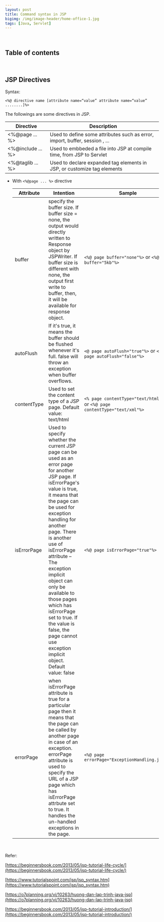 ```yaml
---
layout: post
title: Command syntax in JSP
bigimg: /img/image-header/home-office-1.jpg
tags: [Java, Servlet]
---
```





<br>

## Table of contents







<br>

## JSP Directives
Syntax:

```
<%@ directive name [attribute name=“value” attribute name=“value” ........]%>
```

The followings are some directives in JSP.

|        Directive      |           Description             |
| --------------------- | --------------------------------- |
| <%@page ... %>        | Used to define some attributes such as error, import, buffer, session , ... |
| <%@include ... %>     | Used to embbeded a file into JSP at compile time, from JSP to Servlet |
| <%@taglib ... %>      | Used to declare expanded tag elements in JSP, or customize tag elements |

- With ```<%@page ... %>``` directive

    |      Attribute     |      Intention         |       Sample       |
    | ------------------ | ---------------------- | ------------------ |
    | buffer             | specify the buffer size. If buffer size = none, the output would directly written to Response object by JSPWriter. If buffer size is different with none, the output first write to buffer, then, it will be available for response object. | ```<%@ page buffer="none"%>``` or ```<%@ page buffer="5kb"%>``` |
    | autoFlush          | If it's true, it means the buffer should be flushed whenever it's full. false will throw an exception when buffer overflows. | ```<@ page autoFlush="true"%>``` or ```<@ page autoFlush="false"%>``` |
    | contentType        | Used to set the content type of a JSP page. Default value: text/html | ```<% page contentType="text/html"%>``` or ```<%@ page contentType="text/xml"%>``` |
    | isErrorPage        | Used to specify whether the current JSP page can be used as an error page for another JSP page. If isErrorPage's value is true, it means that the page can be used for exception handling for another page. There is another use of isErrorPage attribute – The exception implicit object can only be available to those pages which has isErrorPage set to true. If the value is false, the page cannot use exception implicit object. Default value: false | ```<%@ page isErrorPage="true"%>``` |
    | errorPage          | when isErrorPage attribute is true for a particular page then it means that the page can be called by another page in case of an exception.  errorPage attribute is used to specify the URL of a JSP page which has isErrorPage attrbute set to true. It  handles the un-handled exceptions in the page. | ```<%@ page errorPage="ExceptionHandling.jsp"%>``` |




<br>

Refer: 

[https://beginnersbook.com/2013/05/jsp-tutorial-life-cycle/](https://beginnersbook.com/2013/05/jsp-tutorial-life-cycle/)

[https://www.tutorialspoint.com/jsp/jsp_syntax.htm](https://www.tutorialspoint.com/jsp/jsp_syntax.htm)

[https://o7planning.org/vi/10263/huong-dan-lap-trinh-java-jsp](https://o7planning.org/vi/10263/huong-dan-lap-trinh-java-jsp)

[https://beginnersbook.com/2013/05/jsp-tutorial-introduction/](https://beginnersbook.com/2013/05/jsp-tutorial-introduction/)
